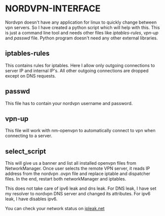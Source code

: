 # NORDVPN-INTERFACE

Nordvpn doesn't have any application for linux to quickly change between vpn servers. So I have created a python script which will help with this. This is just a command line tool and needs other files like *iptables-rules*, *vpn-up* and *passwd* file. Python program doesn't need any other external libraries.

## iptables-rules
This contains rules for iptables. Here I allow only outgoing connections to server IP and internal IP's. All other outgoing connections are dropped except on DNS requests.

## passwd 
This file has to contain your nordvpn username and password.

## vpn-up
This file will work with nm-openvpn to automatically connect to vpn when connecting to a server. 

## select_script
This will give us a banner and list all installed openvpn files from NetworkManager. Once user selects the remote VPN server, it reads IP address from the nordvpn .ovpn file and replace iptable and dispatcher files. In the end, restart both networkManager and iptables. 

This does not take care of ipv6 leak and dns leak. For DNS leak, I have set my resolver to nordvpn DNS server and changed its attributes. For ipv6 leak, I have disables ipv6. 

You can check your network status on [ipleak.net](https://ipleak.net)
